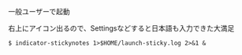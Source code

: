 
一般ユーザーで起動

右上にアイコン出るので、Settingsなどすると日本語も入力できた大満足

```
$ indicator-stickynotes 1>$HOME/launch-sticky.log 2>&1 &
```
